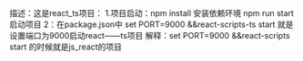 描述：这是react_ts项目：
1.项目启动：npm install  安装依赖环境   npm run start  启动项目
2：在package.json中  set PORT=9000 &&react-scripts-ts start     就是设置端口为9000启动react——ts项目
解释：set PORT=9000 &&react-scripts start     的时候就是js_react的项目
